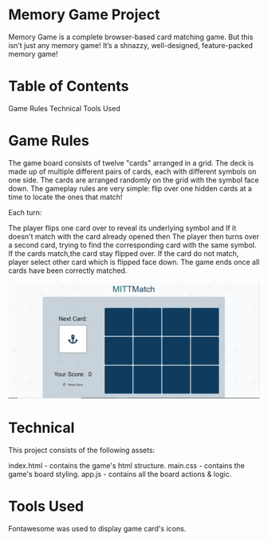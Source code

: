 # Memory Game Project
Memory Game is a complete browser-based card matching game. But this isn’t just any memory game! It’s a shnazzy, well-designed, feature-packed memory game!

# Table of Contents
Game Rules
Technical
Tools Used

# Game Rules
The game board consists of twelve "cards" arranged in a grid. The deck is made up of multiple different pairs of cards, each with different symbols on one side. The cards are arranged randomly on the grid with the symbol face down. The gameplay rules are very simple: flip over one hidden cards at a time to locate the ones that match!

Each turn:

The player flips one card over to reveal its underlying symbol and If it doesn't match with the card already opened then The player then turns over a second card, trying to find the corresponding card with the same symbol.
If the cards match,the card stay flipped over.
If the card do not match, player select other card which is flipped face down.
The game ends once all cards have been correctly matched.

![srceen shot](https://raw.githubusercontent.com/amitverma07/Memory_Game/master/Capture.PNG)

# Technical
This project consists of the following assets:

index.html - contains the game's html structure.
main.css - contains the game's board styling.
app.js - contains all the board actions & logic.

# Tools Used
Fontawesome was used to display game card's icons.

